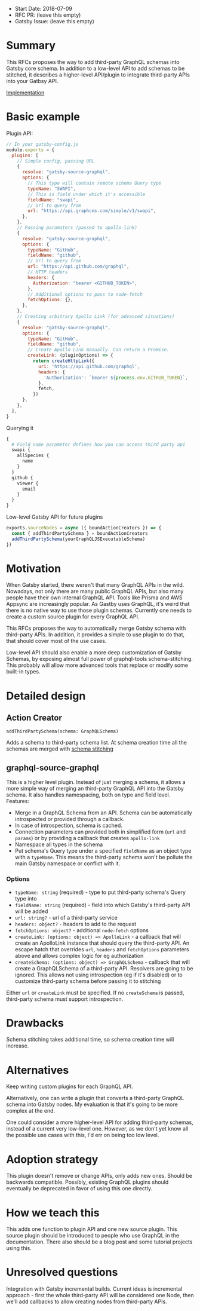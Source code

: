 - Start Date: 2018-07-09
- RFC PR: (leave this empty)
- Gatsby Issue: (leave this empty)

# Summary

This RFCs proposes the way to add third-party GraphQL schemas into Gatsby core schema. In addition to a low-level API to add schemas to be stitched, it describes a higher-level API/plugin to integrate third-party APIs into your Gatbsy API.

[Implementation](https://github.com/gatsbyjs/gatsby/tree/graphql/schema-stitching)

# Basic example

Plugin API:

```js
// In your gatsby-config.js
module.exports = {
  plugins: [
    // Simple config, passing URL
    {
      resolve: "gatsby-source-graphql",
      options: {
        // This type will contain remote schema Query type
        typeName: "SWAPI",
        // This is field under which it's accessible
        fieldName: "swapi",
        // Url to query from
        url: "https://api.graphcms.com/simple/v1/swapi",
      },
    },
    // Passing paramaters (passed to apollo-link)
    {
      resolve: "gatsby-source-graphql",
      options: {
        typeName: "GitHub",
        fieldName: "github",
        // Url to query from
        url: "https://api.github.com/graphql",
        // HTTP headers
        headers: {
          Authorization: "bearer <GITHUB_TOKEN>",
        },
        // Additional options to pass to node-fetch
        fetchOptions: {},
      },
    },
    // Creating arbitrary Apollo Link (for advanced situations)
    {
      resolve: "gatsby-source-graphql",
      options: {
        typeName: "GitHub",
        fieldName: "github",
        // Create Apollo Link manually. Can return a Promise.
        createLink: (pluginOptions) => {
          return createHttpLink({
            uri: 'https://api.github.com/graphql',
            headers: {
              'Authorization': `bearer ${process.env.GITHUB_TOKEN}`,
            },
            fetch,
          })
      },
    },
  ],
}
```

Querying it

```graphql
{
  # Field name parameter defines how you can access third party api
  swapi {
    allSpecies {
      name
    }
  }
  github {
    viewer {
      email
    }
  }
}
```

Low-level Gatsby API for future plugins

```js
exports.sourceNodes = async ({ boundActionCreators }) => {
  const { addThirdPartySchema } = boundActionCreators
  addThirdPartySchema(yourGraphQLJSExecutableSchema)
})
```

# Motivation

When Gatsby started, there weren't that many GraphQL APIs in the wild. Nowadays, not only there are many public GraphQL APIs, but also many people have their own internal GraphQL API. Tools like Prisma and AWS Appsync are increasingly popular. As Gastby uses GraphQL, it's weird that there is no native way to use those plugin schemas. Currently one needs to create a custom source plugin for every GraphQL API.

This RFCs proposes the way to automatically merge Gatsby schema with third-party APIs. In addition, it provides a simple to use plugin to do that, that should cover most of the use cases.

Low-level API should also enable a more deep customization of Gatsby Schemas, by exposing almost full power of graphql-tools schema-stitching. This probably will allow more advanced tools that replace or modify some built-in types.

# Detailed design

## Action Creator

`addThirdPartySchema(schema: GraphQLSchema)`

Adds a schema to third-party schema list. At schema creation time all the schemas are merged with [schema stitching](https://www.apollographql.com/docs/graphql-tools/schema-stitching.html)

## graphql-source-graphql

This is a higher level plugin. Instead of just merging a schema, it allows a more simple way of merging an third-party GraphQL API into the Gatsby schema. It also handles namespacing, both on type and field level. Features:

* Merge in a GraphQL Schema from an API. Schema can be automatically introspected or provided through a callback.
* In case of introspection, schema is cached.
* Connection parameters can provided both in simplified form (`url` and `params`) or by providing a callback that creates `apollo-link`
* Namespace all types in the schema
* Put schema's Query type under a specified `fieldName` as an object type with a `typeName`. This means the third-party schema won't be pollute the main Gatsby namespace or conflict with it.

### Options

* `typeName: string` (required) - type to put third-party schema's Query type into
* `fieldName: string` (required) - field into which Gatsby's third-party API will be added
* `url: string?` - url of a third-party service
* `headers: object?` - headers to add to the request
* `fetchOptions: object?` - additional `node-fetch` options
* `createLink: (options: object) => ApolloLink` - a callback that will create an ApolloLink instance that should query the third-party API. An escape hatch that overrides `url`, `headers` and `fetchOptions` parameters above and allows complex logic for eg authorization
* `createSchema: (options: object) => GraphQLSchema` - callback that will create a GraphQLSchema of a third-party API. Resolvers are going to be ignored. This allows not using introspection (eg if it's disabled) or to customize third-party schema before passing it to stitching

Either `url` or `createLink` must be specified. If no `createSchema` is passed, third-party schema must support introspection.

# Drawbacks

Schema stitching takes additional time, so schema creation time will increase.

# Alternatives

Keep writing custom plugins for each GraphQL API.

Alternatively, one can write a plugin that converts a third-party GraphQL schema into Gatsby nodes. My evaluation is that it's going to be more complex at the end.

One could consider a more higher-level API for adding third-party schemas, instead of a current very low-level one. However, as we don't yet know all the possible use cases with this, I'd err on being too low level.

# Adoption strategy

This plugin doesn't remove or change APIs, only adds new ones. Should be backwards compatible. Possibly, existing GraphQL plugins should eventually be deprecated in favor of using this one directly.

# How we teach this

This adds one function to plugin API and one new source plugin. This source plugin should be introduced to people who use GraphQL in the documentation. There also should be a blog post and some tutorial projects using this.

# Unresolved questions

Integration with Gatsby incremental builds. Current ideas is incremental approach - first the whole third-party API will be considered one Node, then we'll add callbacks to allow creating nodes from third-party APIs.

